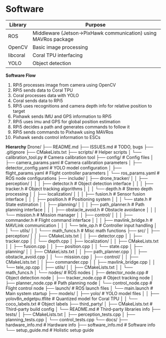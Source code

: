 # Software
| Library | Purpose |
|---------|---------|
| ROS | Middleware (Jetson->PixHawk communication) using MAVRos package |
| OpenCV | Basic image processing |
| libcoral | Coral TPU interfacing |
| YOLO | Object detection |

**Software Flow**
1. RPi5 processes image from camera using OpenCV
2. RPi5 sends data to Coral TPU
3. Coral processes data with YOLO
4. Coral sends data to RPi5
5. RPi5 uses recognitions and camera depth info for relative position to target
6. Pixhawk sends IMU and GPS information to RPi5
7. RPi5 uses imu and GPS for global position estimation
8. RPi5 decides a path and generates commands to follow it
9. RPi5 sends commands to Pixhawk using MAVRos
10. Pixhawk sends control information to ESCs

**Hierarchy**
Drone/
├── README.md
├── ISSUES.md                           # TODO, bugs
├── .gitignore
├── CMakeLists.txt
├── scripts/                            # Helper scripts
│   └── calibration_tool.py             # Camera calibration tool
├── config/                             # Config files
│   ├── camera_params.yaml              # Camera calibration parameters
│   ├── detector_config.yaml            # YOLO model configuration
│   ├── flight_params.yaml              # Flight controller parameters
│   └── ros_params.yaml                 # ROS node configurations
├── include/
│   ├── drone_tracker/
│   │   ├── perception/
│   │   │   ├── detector.h              # Object detection interface
│   │   │   ├── tracker.h               # Object tracking algorithms
│   │   │   └── depth.h                 # Stereo depth processing
│   │   ├── localization/
│   │   │   ├── fusion.h                # Sensor fusion interface
│   │   │   ├── position.h              # Positioning system
│   │   │   └── state.h                 # State estimation
│   │   ├── planning/
│   │   │   ├── path_planner.h          # Path planning interface
│   │   │   ├── obstacle_avoid.h        # Obstacle avoidance
│   │   │   └── mission.h               # Mission manager
│   │   ├── control/
│   │   │   ├── commander.h             # Flight command interface
│   │   │   ├── mavlink_bridge.h        # MAVLink communication
│   │   │   └── tele_op.h               # Controller input handling
│   │   └── utils/
│   │       └─── math_funcs.h           # Misc math functions
├── src/
│   ├── perception/
│   │   ├── CMakeLists.txt
│   │   ├── detector.cpp
│   │   ├── tracker.cpp
│   │   └── depth.cpp
│   ├── localization/
│   │   ├── CMakeLists.txt
│   │   ├── fusion.cpp
│   │   ├── position.cpp
│   │   └── state.cpp
│   ├── planning/
│   │   ├── CMakeLists.txt
│   │   ├── path_planner.cpp
│   │   ├── obstacle_avoid.cpp
│   │   └── mission.cpp
│   ├── control/
│   │   ├── CMakeLists.txt
│   │   ├── commander.cpp
│   │   ├── mavlink_bridge.cpp
│   │   └── tele_op.cpp
│   ├── utils/
│   │   ├── CMakeLists.txt
│   │   └── math_funcs.h
│   └── nodes/                          # ROS nodes
│       ├── detector_node.cpp           # Object detection node
│       ├── tracker_node.cpp            # Object tracking node
│       ├── planner_node.cpp            # Path planning node
│       └── control_node.cpp            # Flight control node
├── launch/                             # ROS launch files
│   └── main.launch                     # Main system startup
├── models/
│   ├── yolo/                           # YOLO model files
│   │   ├── yolov8n_edgetpu.tflite      # Quantized model for Coral TPU
│   │   └── coco_labels.txt             # Object labels
├── third_party/
│   ├── CMakeLists.txt                  # Third-party build config
│   └── README.md                       # Third-party libraries info
├── tests/
│   ├── CMakeLists.txt
│   ├── perception_tests.cpp
│   ├── planning_tests.cpp
│   └── control_tests.cpp
└── docs/
    ├── hardware_info.md                # Hardware info
    ├── software_info.md                # Software info
    └── setup_guide.md                  # Holistic setup guide